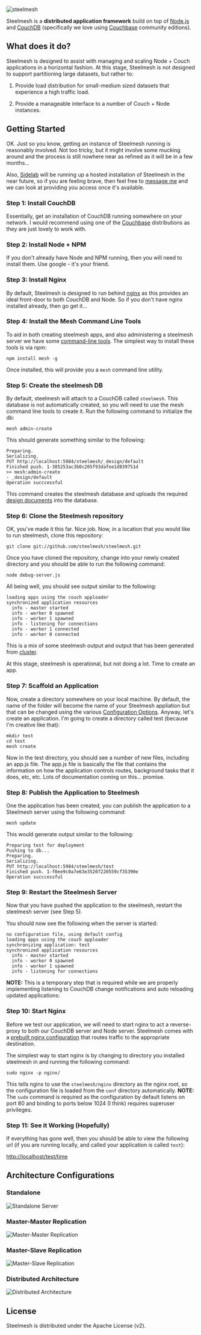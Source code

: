![steelmesh](https://github.com/steelmesh/steelmesh/raw/master/assets/steelmesh.png)

Steelmesh is a __distributed application framework__ build on top of [Node.js](http://nodejs.org/) and [CouchDB](http://couchdb.apache.org/) (specifically we love using [Couchbase](http://www.couchbase.org/) community editions).  

## What does it do?

Steelmesh is designed to assist with managing and scaling Node + Couch applications in a horizontal fashion.  At this stage, Steelmesh is not designed to support partitioning large datasets, but rather to:

1. Provide load distribution for small-medium sized datasets that experience a high traffic load.

2. Provide a manageable interface to a number of Couch + Node instances.

## Getting Started

OK.  Just so you know, getting an instance of Steelmesh running is reasonably involved.  Not too tricky, but it might involve some mucking around and the process is still nowhere near as refined as it will be in a few months...

Also, [Sidelab](http://www.sidelab.com/) will be running up a hosted installation of Steelmesh in the near future, so if you are feeling brave, then feel free to [message me](http://github.com/DamonOehlman) and we can look at providing you access once it's available.

### Step 1: Install CouchDB

Essentially, get an installation of CouchDB running somewhere on your network. I would recommend using one of the [Couchbase](http://couchbase.org/) distributions as they are just lovely to work with.

### Step 2: Install Node + NPM

If you don't already have Node and NPM running, then you will need to install them.  Use google - it's your friend.

### Step 3: Install Nginx

By default, Steelmesh is designed to run behind [nginx](http://nginx.org/) as this provides an ideal front-door to both CouchDB and Node.  So if you don't have nginx installed already, then go get it...

### Step 4: Install the Mesh Command Line Tools

To aid in both creating steelmesh apps, and also administering a steelmesh server we have some [command-line tools](https://github.com/steelmesh/mesh).  The simplest way to install these tools is via npm:

```
npm install mesh -g
```

Once installed, this will provide you a `mesh` command line utility.

### Step 5: Create the steelmesh DB

By default, steelmesh will attach to a CouchDB called `steelmesh`.  This database is not automatically created, so you will need to use the mesh command line tools to create it.  Run the following command to initialize the db:

```
mesh admin-create
```

This should generate something similar to the following:

```
Preparing.
Serializing.
PUT http://localhost:5984/steelmesh/_design/default
Finished push. 1-385253ac3b0c205f93dafee1d839751d
>> mesh:admin-create
- _design/default
Operation succcessful
```

This command creates the steelmesh database and uploads the required [design documents](http://guide.couchdb.org/draft/design.html) into the database.

### Step 6: Clone the Steelmesh repository

OK, you've made it this far.  Nice job. Now, in a location that you would like to run steelmesh, clone this repository:

```
git clone git://github.com/steelmesh/steelmesh.git
```

Once you have cloned the repository, change into your newly created directory and you should be able to run the following command:

```
node debug-server.js
```

All being well, you should see output similar to the following:

```
loading apps using the couch apploader
synchronized application resources
  info - master started
  info - worker 0 spawned
  info - worker 1 spawned
  info - listening for connections
  info - worker 1 connected
  info - worker 0 connected
```

This is a mix of some steelmesh output and output that has been generated from [cluster](http://learnboost.github.com/cluster/).

At this stage, steelmesh is operational, but not doing a lot.  Time to create an app.

### Step 7: Scaffold an Application

Now, create a directory somewhere on your local machine.  By default, the name of the folder will become the name of your Steelmesh appliation but that can be changed using the various [Configuration Options](/steelmesh/steelmesh/wiki/Configuration-Options).  Anyway, let's create an application.  I'm going to create a directory called test (because I'm creative like that):

```
mkdir test
cd test
mesh create
```

Now in the test directory, you should see a number of new files, including an app.js file.  The app.js file is basically the file that contains the information on how the application controls routes, background tasks that it does, etc, etc.  Lots of documentation coming on this... promise.

### Step 8: Publish the Application to Steelmesh

One the application has been created, you can publish the application to a Steelmesh server using the following command:

```
mesh update
```

This would generate output similar to the following:

```
Preparing test for deployment
Pushing to db...
Preparing.
Serializing.
PUT http://localhost:5984/steelmesh/test
Finished push. 1-f0ee9c0a7e63e35207220559cf35390e
Operation succcessful
```

### Step 9: Restart the Steelmesh Server

Now that you have pushed the application to the steelmesh, restart the steelmesh server (see Step 5).

You should now see the following when the server is started:

```
no configuration file, using default config
loading apps using the couch apploader
synchronizing application: test
synchronized application resources
  info - master started
  info - worker 0 spawned
  info - worker 1 spawned
  info - listening for connections
```

__NOTE:__ This is a temporary step that is required while we are properly implementing listening to CouchDB change notifications and auto reloading updated applications:

### Step 10: Start Nginx

Before we test our application, we will need to start nginx to act a reverse-proxy to both our CouchDB server and Node server.  Steelmesh comes with a [prebuilt nginx configuration](https://github.com/steelmesh/steelmesh/blob/master/nginx/conf/nginx.conf) that routes traffic to the appropriate destination.

The simplest way to start nginx is by changing to directory you installed steelmesh in and running the following command:

```
sudo nginx -p nginx/
```

This tells nginx to use the `steelmesh/nginx` directory as the nginx root, so the configuration file is loaded from the `conf` directory automatically.  __NOTE:__ The `sudo` command is required as the configuration by default listens on port 80 and binding to ports below 1024 (I think) requires superuser privileges.
 
### Step 11: See it Working (Hopefully)

If everything has gone well, then you should be able to view the following url (if you are running locally, and called your application is called `test`):

[http://localhost/test/time](http://localhost/test/time)

## Architecture Configurations

### Standalone

![Standalone Server](https://github.com/steelmesh/steelmesh/raw/master/assets/arch-standalone.png)

### Master-Master Replication

![Master-Master Replication](https://github.com/steelmesh/steelmesh/raw/master/assets/arch-master-master.png)

### Master-Slave Replication

![Master-Slave Replication](https://github.com/steelmesh/steelmesh/raw/master/assets/arch-master-slave.png)

### Distributed Architecture

![Distributed Architecture](https://github.com/steelmesh/steelmesh/raw/master/assets/arch-distributed.png)

## License

Steelmesh is distributed under the Apache License (v2).